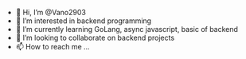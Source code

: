 - 👋 Hi, I’m @Vano2903
- 👀 I’m interested in backend programming
- 🌱 I’m currently learning GoLang, async javascript, basic of backend
- 💞️ I’m looking to collaborate on backend projects
- 📫 How to reach me ...

<!---
Vano2903/Vano2903 is a ✨ special ✨ repository because its `README.md` (this file) appears on your GitHub profile.
You can click the Preview link to take a look at your changes.
--->
